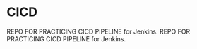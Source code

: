 # CICD
REPO FOR PRACTICING CICD PIPELINE for Jenkins.
REPO FOR PRACTICING CICD PIPELINE for Jenkins.
